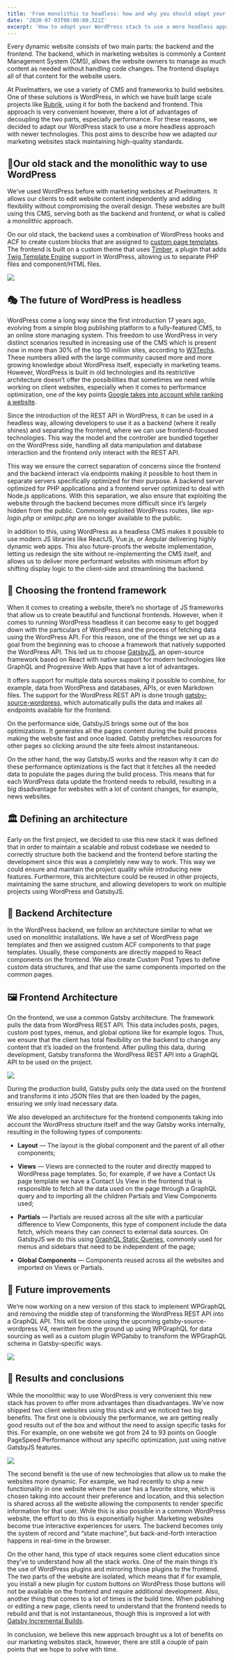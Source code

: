 ```yaml
---
title: 'From monolithic to headless: how and why you should adapt your WordPress stack'
date: '2020-07-03T00:00:00.322Z'
excerpt: 'How to adapt your WordPress stack to use a more headless approach with newer technologies.'
---
```


Every dynamic website consists of two main parts: the backend and the frontend. The backend, which in marketing websites is commonly a Content Management System (CMS), allows the website owners to manage as much content as needed without handling code changes. The frontend displays all of that content for the website users.

At Pixelmatters, we use a variety of CMS and frameworks to build websites. One of these solutions is WordPress, in which we have built large scale projects like [Rubrik](https://www.pixelmatters.com/work/rubrik-corporate-website-design/), using it for both the backend and frontend. This approach is very convenient however, there a lot of advantages of decoupling the two parts, especially performance. For these reasons, we decided to adapt our WordPress stack to use a more headless approach with newer technologies. This post aims to describe how we adapted our marketing websites stack maintaining high-quality standards.

## 🗿Our old stack and the monolithic way to use WordPress

We’ve used WordPress before with marketing websites at Pixelmatters. It allows our clients to edit website content independently and adding flexibility without compromising the overall design. These websites are built using this CMS, serving both as the backend and frontend, or what is called a monolithic approach.

On our old stack, the backend uses a combination of WordPress hooks and ACF to create custom blocks that are assigned to [custom page templates](https://developer.wordpress.org/themes/template-files-section/page-template-files/). The frontend is built on a custom theme that uses [Timber](https://github.com/timber/timber), a plugin that adds [Twig Template Engine](https://twig.symfony.com/) support in WordPress, allowing us to separate PHP files and component/HTML files.

![](https://cdn-images-1.medium.com/max/5600/1*aueQ84-lH7hfNrE54MEwTg.png)

## 🎭 The future of WordPress is headless

WordPress come a long way since the first introduction 17 years ago, evolving from a simple blog publishing platform to a fully-featured CMS, to an online store managing system. This freedom to use WordPress in very distinct scenarios resulted in increasing use of the CMS which is present now in more than 30% of the top 10 million sites, according to [W3Techs](https://w3techs.com/technologies/history_overview/content_management/all). These numbers allied with the large community caused more and more growing knowledge about WordPress itself, especially in marketing teams. However, WordPress is built in old technologies and its restrictive architecture doesn’t offer the possibilities that sometimes we need while working on client websites, especially when it comes to performance optimization, one of the key points [Google takes into account while ranking a website](https://developers.google.com/web/updates/2018/07/search-ads-speed).

Since the introduction of the REST API in WordPress, it can be used in a headless way, allowing developers to use it as a backend (where it really shines) and separating the frontend, where we can use frontend-focused technologies. This way the model and the controller are bundled together on the WordPress side, handling all data manipulation and database interaction and the frontend only interact with the REST API.

This way we ensure the correct separation of concerns since the frontend and the backend interact via endpoints making it possible to host them in separate servers specifically optimized for their purpose. A backend server optimized for PHP applications and a frontend server optimized to deal with Node.js applications. With this separation, we also ensure that exploiting the website through the backend becomes more difficult since it’s largely hidden from the public. Commonly exploited WordPress routes, like _wp-login.php_ or _xmlrpc.php_ are no longer available to the public.

In addition to this, using WordPress as a headless CMS makes it possible to use modern JS libraries like ReactJS, Vue.js, or Angular delivering highly dynamic web apps. This also future-proofs the website implementation, letting us redesign the site without re-implementing the CMS itself, and allows us to deliver more performant websites with minimum effort by shifting display logic to the client-side and streamlining the backend.

## 💁 Choosing the frontend framework

When it comes to creating a website, there’s no shortage of JS frameworks that allow us to create beautiful and functional frontends. However, when it comes to running WordPress headless it can become easy to get bogged down with the particulars of WordPress and the process of fetching data using the WordPress API. For this reason, one of the things we set up as a goal from the beginning was to choose a framework that natively supported the WordPress API. This led us to choose [GatsbyJS](http://gatsbyjs.org/), an open-source framework based on React with native support for modern technologies like GraphQL and Progressive Web Apps that have a lot of advantages.

It offers support for multiple data sources making it possible to combine, for example, data from WordPress and databases, APIs, or even Markdown files. The support for the WordPress REST API is done trough [gatsby-source-wordpress](https://www.gatsbyjs.org/packages/gatsby-source-wordpress/), which automatically pulls the data and makes all endpoints available for the frontend.

On the performance side, GatsbyJS brings some out of the box optimizations. It generates all the pages content during the build process making the website fast and once loaded. Gatsby prefetches resources for other pages so clicking around the site feels almost instantaneous.

On the other hand, the way GatsbyJS works and the reason why it can do these performance optimizations is the fact that it fetches all the needed data to populate the pages during the build process. This means that for each WordPress data update the frontend needs to rebuild, resulting in a big disadvantage for websites with a lot of content changes, for example, news websites.

## 🏛️ Defining an architecture

Early on the first project, we decided to use this new stack it was defined that in order to maintain a scalable and robust codebase we needed to correctly structure both the backend and the frontend before starting the development since this was a completely new way to work. This way we could ensure and maintain the project quality while introducing new features. Furthermore, this architecture could be reused in other projects, maintaining the same structure, and allowing developers to work on multiple projects using WordPress and GatsbyJS.

## 📝 Backend Architecture

In the WordPress backend, we follow an architecture similar to what we used on monolithic installations. We have a set of WordPress page templates and then we assigned custom ACF components to that page templates. Usually, these components are directly mapped to React components on the frontend. We also create Custom Post Types to define custom data structures, and that use the same components imported on the common pages.

## 🖼️ Frontend Architecture

On the frontend, we use a common Gatsby architecture. The framework pulls the data from WordPress REST API. This data includes posts, pages, custom post types, menus, and global options like for example logos. Thus, we ensure that the client has total flexibility on the backend to change any content that it’s loaded on the frontend. After pulling this data, during development, Gatsby transforms the WordPress REST API into a GraphQL API to be used on the project.

![](https://cdn-images-1.medium.com/max/5600/1*neO1VfbkrUo3qJXg2xvHmQ.png)

During the production build, Gatsby pulls only the data used on the frontend and transforms it into JSON files that are then loaded by the pages, ensuring we only load necessary data.

We also developed an architecture for the frontend components taking into account the WordPress structure itself and the way Gatsby works internally, resulting in the following types of components:

- **Layout** — The layout is the global component and the parent of all other components;

- **Views** — Views are connected to the router and directly mapped to WordPress page templates. So, for example, if we have a Contact Us page template we have a Contact Us View in the frontend that is responsible to fetch all the data used on the page through a GraphQL query and to importing all the children Partials and View Components used;

- **Partials** — Partials are reused across all the site with a particular difference to View Components, this type of component include the data fetch, which means they can connect to external data sources. On GatsbyJS we do this using [GraphQL Static Queries](https://www.gatsbyjs.org/docs/static-query/), commonly used for menus and sidebars that need to be independent of the page;

- **Global Components** — Components reused across all the websites and imported on Views or Partials.

## 🔮 Future improvements

We’re now working on a new version of this stack to implement WPGraphQL and removing the middle step of transforming the WordPress REST API into a GraphQL API. This will be done using the upcoming gatsby-source-wordpress V4, rewritten from the ground up using WPGraphQL for data sourcing as well as a custom plugin WPGatsby to transform the WPGraphQL schema in Gatsby-specific ways.

![](https://cdn-images-1.medium.com/max/5600/1*TcULMcaQvvXsOkwyX7RvHQ.png)

## 🚀 Results and conclusions

While the monolithic way to use WordPress is very convenient this new stack has proven to offer more advantages than disadvantages. We’ve now shipped two client websites using this stack and we noticed two big benefits. The first one is obviously the performance, we are getting really good results out of the box and without the need to assign specific tasks for this. For example, on one website we got from 24 to 93 points on Google PageSpeed Performance without any specific optimization, just using native GatsbyJS features.

![](https://cdn-images-1.medium.com/max/5600/1*uSDIevfx2XkygLy6A8EfWQ.png)

The second benefit is the use of new technologies that allow us to make the websites more dynamic. For example, we had recently to ship a new functionality in one website where the user has a favorite store, which is chosen taking into account their preference and location, and this selection is shared across all the website allowing the components to render specific information for that user. While this is also possible in a common WordPress website, the effort to do this is exponentially higher. Marketing websites become true interactive experiences for users. The backend becomes only the system of record and “state machine”, but back-and-forth interaction happens in real-time in the browser.

On the other hand, this type of stack requires some client education since they’ve to understand how all the stack works. One of the main things it’s the use of WordPress plugins and mirroring those plugins to the frontend. The two parts of the website are isolated, which means that if for example, you install a new plugin for custom buttons on WordPress those buttons will not be available on the frontend and require additional development. Also, another thing that comes to a lot of times is the build time. When publishing or editing a new page, clients need to understand that the frontend needs to rebuild and that is not instantaneous, though this is improved a lot with [Gatsby Incremental Builds](https://www.gatsbyjs.org/blog/2020-04-22-announcing-incremental-builds/).

In conclusion, we believe this new approach brought us a lot of benefits on our marketing websites stack, however, there are still a couple of pain points that we hope to solve with time.
